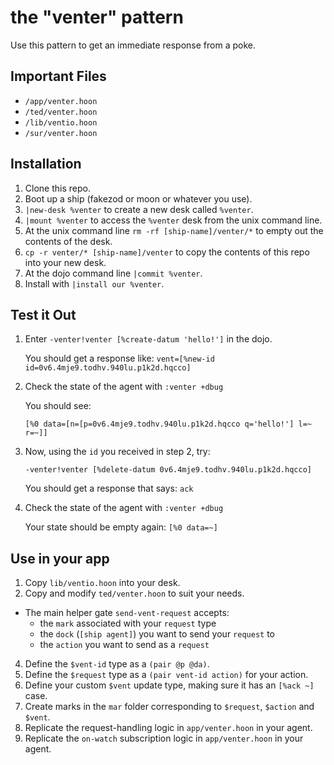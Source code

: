# the "venter" pattern

Use this pattern to get an immediate response from a poke.

## Important Files
- `/app/venter.hoon`
- `/ted/venter.hoon`
- `/lib/ventio.hoon`
- `/sur/venter.hoon`

## Installation
1. Clone this repo.
2. Boot up a ship (fakezod or moon or whatever you use).
4. `|new-desk %venter` to create a new desk called `%venter`.
5. `|mount %venter` to access the `%venter` desk from the unix command line.
6. At the unix command line `rm -rf [ship-name]/venter/*` to empty out the contents of the desk.
7. `cp -r venter/* [ship-name]/venter` to copy the contents of this repo into your new desk.
8. At the dojo command line `|commit %venter`.
9. Install with `|install our %venter`.

## Test it Out
1. Enter `-venter!venter [%create-datum 'hello!']` in the dojo.

   You should get a response like: `vent=[%new-id id=0v6.4mje9.todhv.940lu.p1k2d.hqcco]`

3. Check the state of the agent with `:venter +dbug`

   You should see: 

   `[%0 data=[n=[p=0v6.4mje9.todhv.940lu.p1k2d.hqcco q='hello!'] l=~ r=~]]`

4. Now, using the `id` you received in step 2, try:

   `-venter!venter [%delete-datum 0v6.4mje9.todhv.940lu.p1k2d.hqcco]`

   You should get a response that says: `ack`

5. Check the state of the agent with `:venter +dbug`

   Your state should be empty again: `[%0 data=~]`

## Use in your app
1. Copy `lib/ventio.hoon` into your desk.
2. Copy and modify `ted/venter.hoon` to suit your needs.
  - The main helper gate `send-vent-request` accepts:
    - the `mark` associated with your `request` type
    - the `dock` (`[ship agent]`) you want to send your `request` to
    - the `action` you want to send as a `request`
4. Define the `$vent-id` type as a `(pair @p @da)`.
5. Define the `$request` type as a `(pair vent-id action)` for your action.
6. Define your custom `$vent` update type, making sure it has an `[%ack ~]` case.
7. Create marks in the `mar` folder corresponding to `$request`, `$action` and `$vent`.
8. Replicate the request-handling logic in `app/venter.hoon` in your agent.
9. Replicate the `on-watch` subscription logic in `app/venter.hoon` in your agent.
